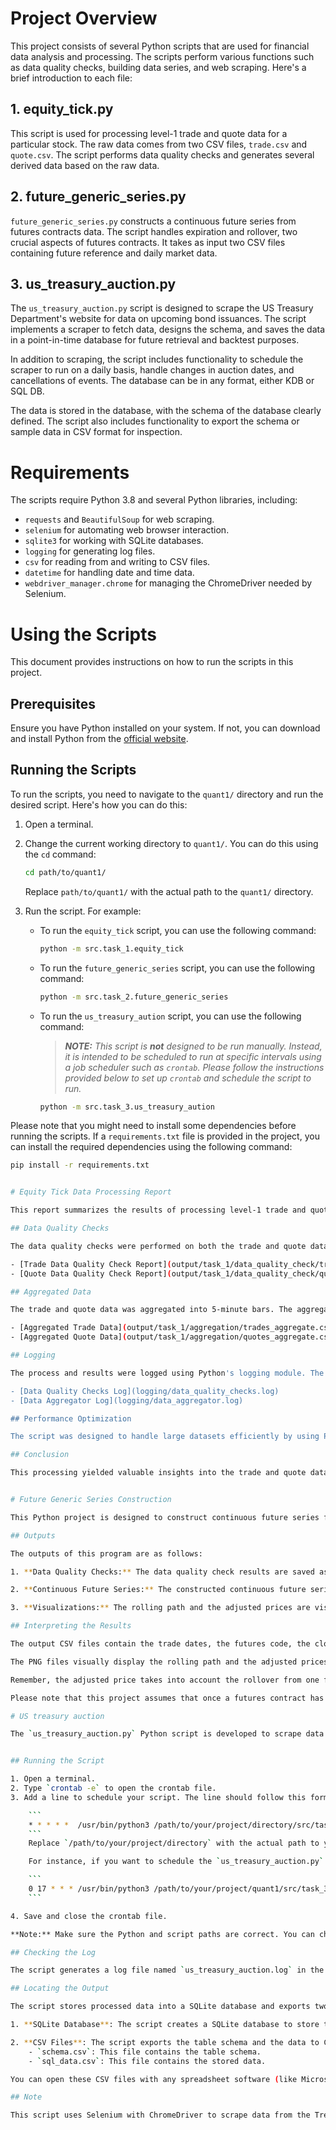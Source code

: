 # Project Overview

This project consists of several Python scripts that are used for financial data analysis and processing. The scripts perform various functions such as data quality checks, building data series, and web scraping. Here's a brief introduction to each file:

## 1. equity_tick.py

This script is used for processing level-1 trade and quote data for a particular stock. The raw data comes from two CSV files, `trade.csv` and `quote.csv`. The script performs data quality checks and generates several derived data based on the raw data.

## 2. future_generic_series.py

`future_generic_series.py` constructs a continuous future series from futures contracts data. The script handles expiration and rollover, two crucial aspects of futures contracts. It takes as input two CSV files containing future reference and daily market data. 

## 3. us_treasury_auction.py

The `us_treasury_auction.py` script is designed to scrape the US Treasury Department's website for data on upcoming bond issuances. The script implements a scraper to fetch data, designs the schema, and saves the data in a point-in-time database for future retrieval and backtest purposes.

In addition to scraping, the script includes functionality to schedule the scraper to run on a daily basis, handle changes in auction dates, and cancellations of events. The database can be in any format, either KDB or SQL DB.

The data is stored in the database, with the schema of the database clearly defined. The script also includes functionality to export the schema or sample data in CSV format for inspection.

# Requirements

The scripts require Python 3.8 and several Python libraries, including:

- `requests` and `BeautifulSoup` for web scraping.
- `selenium` for automating web browser interaction.
- `sqlite3` for working with SQLite databases.
- `logging` for generating log files.
- `csv` for reading from and writing to CSV files.
- `datetime` for handling date and time data.
- `webdriver_manager.chrome` for managing the ChromeDriver needed by Selenium.

# Using the Scripts

This document provides instructions on how to run the scripts in this project.

## Prerequisites

Ensure you have Python installed on your system. If not, you can download and install Python from the [official website](https://www.python.org/downloads/).

## Running the Scripts

To run the scripts, you need to navigate to the `quant1/` directory and run the desired script. Here's how you can do this:

1. Open a terminal.

2. Change the current working directory to `quant1/`. You can do this using the `cd` command:

    ```bash
    cd path/to/quant1/
    ```

    Replace `path/to/quant1/` with the actual path to the `quant1/` directory.

3. Run the script. For example:

    - To run the `equity_tick` script, you can use the following command:

        ```bash
        python -m src.task_1.equity_tick
        ```

    - To run the `future_generic_series` script, you can use the following command:

        ```bash
        python -m src.task_2.future_generic_series
        ```

    - To run the `us_treasury_aution` script, you can use the following command:

        > _**NOTE:** This script is **not** designed to be run manually. Instead, it is intended to be scheduled to run at specific intervals using a job scheduler such as `crontab`. Please follow the instructions provided below to set up `crontab` and schedule the script to run._

        ```bash
        python -m src.task_3.us_treasury_aution
        ```
    
Please note that you might need to install some dependencies before running the scripts. If a `requirements.txt` file is provided in the project, you can install the required dependencies using the following command:

```bash
pip install -r requirements.txt


# Equity Tick Data Processing Report

This report summarizes the results of processing level-1 trade and quote data for a stock.

## Data Quality Checks

The data quality checks were performed on both the trade and quote data. The checks included looking for missing values, duplicate rows, incorrect data types, outliers, negative values, and non-unique timestamps. The detailed reports can be found in the `output/task_1/data_quality_check` directory.

- [Trade Data Quality Check Report](output/task_1/data_quality_check/trade_checks.txt)
- [Quote Data Quality Check Report](output/task_1/data_quality_check/quotes_check.txt)

## Aggregated Data

The trade and quote data was aggregated into 5-minute bars. The aggregated data includes time, open, high, low, close, volume, vwap, twap, n_trd, n_quo, bid_price, bid_size, ask_price, ask_size, liquidity_added, active_buy_vol, and active_sell_vol. The aggregated data can be found in the `output/task_1/aggregation` directory.

- [Aggregated Trade Data](output/task_1/aggregation/trades_aggregate.csv)
- [Aggregated Quote Data](output/task_1/aggregation/quotes_aggregate.csv)

## Logging

The process and results were logged using Python's logging module. The logs can be found in the `logging` directory.

- [Data Quality Checks Log](logging/data_quality_checks.log)
- [Data Aggregator Log](logging/data_aggregator.log)

## Performance Optimization

The script was designed to handle large datasets efficiently by using Pandas' vectorized operations. This allows for better memory management and faster computation.

## Conclusion

This processing yielded valuable insights into the trade and quote data. The aggregated data can be used for further analysis or for training machine learning models.


# Future Generic Series Construction

This Python project is designed to construct continuous future series for index futures and commodity futures. The code reads in two csv files: future reference data and daily market data. Based on these inputs, it constructs continuous future series for nearest-to-expiry index futures (IFc1, IFc2, IFc3) and for most active commodity futures (Pv1, Pv2, Pv3), where "active" is defined by volume, open interest, or composite rules. The project includes data quality checking, price adjustment according to defined ratios, and visualization of the rolling path and adjusted prices.

## Outputs

The outputs of this program are as follows:

1. **Data Quality Checks:** The data quality check results are saved as text files in the folder 'output/task_2/data_quality_check'. The files 'future_ref_check.txt' and 'future_price_check.txt' contain the results of the data quality checks for the future reference data and the daily market data, respectively.

2. **Continuous Future Series:** The constructed continuous future series for index and commodity futures are saved as CSV files in the 'output/task_2/futures_rolling' directory. The CSV files 'index_rolling_path.csv' and 'commodity_rolling_path.csv' represent the rolling paths for the index and commodity futures, respectively.

3. **Visualizations:** The rolling path and the adjusted prices are visualized in plots, which are saved as PNG files in the 'output/task_2/futures_rolling' directory. The files 'index_rolling_plot.png' and 'commodity_rolling_plot.png' represent the visualizations for the index and commodity futures, respectively.

## Interpreting the Results

The output CSV files contain the trade dates, the futures code, the close and adjusted close prices, the rolling dates, and the adjusted ratios for each index and commodity future.

The PNG files visually display the rolling path and the adjusted prices over time. The x-axis represents the date, and the y-axis represents the price. The 'Original Close Price' and 'Adjusted Close Price' are plotted in different colors and include a legend for reference.

Remember, the adjusted price takes into account the rollover from one future contract to another and adjusts the prices based on the closing price ratio between the two contracts. This adjustment allows you to compare prices over time in a more meaningful way.

Please note that this project assumes that once a futures contract has been rolled from near to far, it cannot be rolled back again.

# US treasury auction

The `us_treasury_auction.py` Python script is developed to scrape data for upcoming U.S. Treasury auctions from the website `https://treasurydirect.gov/auctions/upcoming/`. The script processes and validates the scraped data, stores the processed data into a SQLite database, and exports the table schema and the data to CSV files.


## Running the Script

1. Open a terminal.
2. Type `crontab -e` to open the crontab file.
3. Add a line to schedule your script. The line should follow this format:

    ```
    * * * * *  /usr/bin/python3 /path/to/your/project/directory/src/task_3/us_treasury_auction.py
    ```
    Replace `/path/to/your/project/directory` with the actual path to your project directory.

    For instance, if you want to schedule the `us_treasury_auction.py` script to run every day at 5 PM, your cron job would look like this:

    ```
    0 17 * * * /usr/bin/python3 /path/to/your/project/quant1/src/task_3/us_treasury_auction.py
    ```

4. Save and close the crontab file.

**Note:** Make sure the Python and script paths are correct. You can check your Python path by running `which python3` in the terminal.

## Checking the Log

The script generates a log file named `us_treasury_auction.log` in the `logging` directory. This log file contains important error messages or status updates from the script. Its recommended to check the log file to understand the execution flow and to troubleshoot potential issues.

## Locating the Output

The script stores processed data into a SQLite database and exports two types of CSV files:

1. **SQLite Database**: The script creates a SQLite database to store the processed data. The name and location of this database depend on the script code. 

2. **CSV Files**: The script exports the table schema and the data to CSV files. These files are typically located in a directory specified in the script. Based on the given script snippet, the files should be located in the `output/task_3` directory. There should be two files:
    - `schema.csv`: This file contains the table schema.
    - `sql_data.csv`: This file contains the stored data.

You can open these CSV files with any spreadsheet software (like Microsoft Excel or Google Sheets) or a text editor to view their contents.

## Note

This script uses Selenium with ChromeDriver to scrape data from the TreasuryDirect website. If you encounter issues with ChromeDriver, you may need to update it or adjust the path to match your systems configuration.